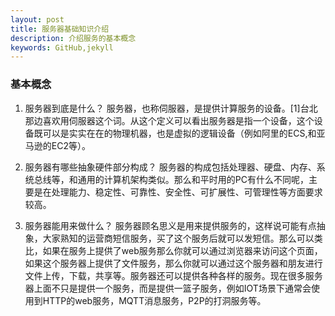 ```yaml
---
layout: post
title: 服务器基础知识介绍
description: 介绍服务的基本概念
keywords: GitHub,jekyll
---
```


### 基本概念
1. 服务器到底是什么？
服务器，也称伺服器，是提供计算服务的设备。[1]台北那边喜欢用伺服器这个词。从这个定义可以看出服务器是指一个设备，这个设备既可以是实实在在的物理机器，也是虚拟的逻辑设备（例如阿里的ECS,和亚马逊的EC2等）。
2. 服务器有哪些抽象硬件部分构成？
    服务器的构成包括处理器、硬盘、内存、系统总线等，和通用的计算机架构类似。那么和平时用的PC有什么不同呢，主要是在处理能力、稳定性、可靠性、安全性、可扩展性、可管理性等方面要求较高。
    
3. 服务器能用来做什么？
    服务器顾名思义是用来提供服务的，这样说可能有点抽象，大家熟知的运营商短信服务，买了这个服务后就可以发短信。那么可以类比，如果在服务上提供了web服务那么你就可以通过浏览器来访问这个页面，如果这个服务器上提供了文件服务，那么你就可以通过这个服务器和朋友进行文件上传，下载，共享等。服务器还可以提供各种各样的服务。现在很多服务器上面不只是提供一个服务，而是提供一篮子服务，例如IOT场景下通常会使用到HTTP的web服务，MQTT消息服务，P2P的打洞服务等。